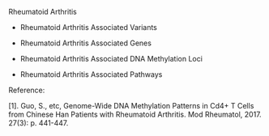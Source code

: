Rheumatoid Arthritis


* Rheumatoid Arthritis Associated Variants


* Rheumatoid Arthritis Associated Genes


* Rheumatoid Arthritis Associated DNA Methylation Loci


* Rheumatoid Arthritis Associated Pathways




Reference: 

[1]. Guo, S., etc, Genome-Wide DNA Methylation Patterns in Cd4+ T Cells from Chinese Han Patients with Rheumatoid Arthritis. Mod Rheumatol, 2017. 27(3): p. 441-447.



